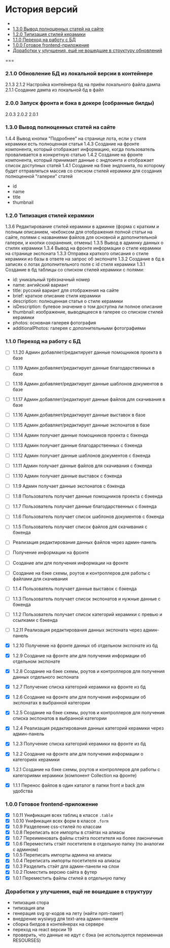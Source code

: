 История версий
============

* [](#1)
* [1.3.0 Вывод полноценных статей на сайте](#130)
* [1.2.0 Типизация стилей керамики](#120)
* [1.1.0 Переход на работу с БД](#110)
* [1.0.0 Готовое frontend-приложение](#100)
* [Доработки у улучшения, ещё не вошедшие в структуру обновлений](#other)

===

### 2.1.0 Обновление БД из локальной версии в контейнере <a name="210"></a>

2.1.3
2.1.2 Настройка контейнера бд на приём локального файла дампа
2.1.1 Создание дампа из локальной бд в файл

### 2.0.0 Запуск фронта и бэка в докере (собранные билды) <a name="200"></a>

2.0.3
2.0.2
2.0.1

### 1.3.0 Вывод полноценных статей на сайте <a name="130"></a>

1.4.4 Вывод кнопки "Подробнее" на странице лота, если у стиля керамики есть полноценная статья
1.4.3 Создание на фронте компонента, который отображает информацию, когда пользователь проваливается в конкретную статью
1.4.2 Создание на фронте компонента, который принимает данные с эндпоинта и отображает список доступных статей
1.4.1 Создание на бэке эндпоинта, по которому будет отправляться массив со списком стилей керамики для создания полноценной "галереи" статей
- id
- name
- title
- thumbnail

### 1.2.0 Типизация стилей керамики <a name="120"></a>

1.3.6 Редактирование стилей керамики в админке (форма с кратким и полным описанием, чекбоксом для отображения полной статьи на сайте, полями с названиями файлов для основной и дополнительной галереи, и кнопки сохранения, отмены)
1.3.5 Вывод в админку данных о стилях керамики
1.3.4 Вывод на фронте информации о стиле керамики на странице экспоната
1.3.3 Отправка краткого описания о стиле керамики из базы в ответе на запрос об экспонате
1.3.2 Создание в бд в записях о лотах дополнительного поля с id стиля керамики
1.3.1 Создание в бд таблицы со списком стилей керамики с полями:
- id: уникальный трёхзначный номер
- name: ангийский вариант
- title: русский вариант для отображения на сайте
- brief: краткое описание стиля керамики
- description: полноценная статья о стиле керамики
- isDescription: булевое значение о том доступна ли полное описание
- thumbnail: изображение, выводящееся в галерее со списком стилей керамики
- photos: основная галерея фотография
- additionalPhotos: галерея с дополнительными фотографиями

### 1.1.0 Переход на работу с БД <a name="110"></a>

- [ ] 1.1.20 Админ добавляет/редактирует данные помощников проекта в базе
- [ ] 1.1.19 Админ добавляет/редактирует данные благодарственных в базе
- [ ] 1.1.18 Админ добавляет/редактирует данные шаблонов документов в базе
- [ ] 1.1.17 Админ добавляет/редактирует данные файлов для скачивания в базе
- [ ] 1.1.16 Админ добавляет/редактирует данные выставок в базе
- [ ] 1.1.15 Админ добавляет/редактирует данные экспонатов в базе

- [ ] 1.1.14 Админ получает данные помощников проекта с бэкенда
- [ ] 1.1.13 Админ получает данные благодарственных с бэкенда
- [ ] 1.1.12 Админ получает данные шаблонов документов с бэкенда
- [ ] 1.1.11 Админ получает данные файлов для скачивания с бэкенда
- [ ] 1.1.10 Админ получает данные выставок с бэкенда
- [ ] 1.1.9 Админ получает данные экспонатов с бэкенда

- [ ] 1.1.8 Пользователь получает данные помощников проекта с бэкенда
- [ ] 1.1.7 Пользователь получает данные благодарственных с бэкенда
- [ ] 1.1.6 Пользователь получает список шаблонов документов с бэкенда
- [ ] 1.1.5 Пользователь получает список файлов для скачивания с бэкенда

- [ ] Реализация редактирования данных файлов через админ-панель
- [ ] Получение информации на фронте
- [ ] Создание апи для получения информации на фронте
- [ ] Создание на бэке схемы, роутов и контроллеров для работы с файлами для скачивания

- [ ] 1.1.4 Пользователь получает данные выставок с бэкенда
- [ ] 1.1.3 Пользователь получает список экспонатов и нужные данные с бэкенда
- [ ] 1.1.2 Пользователь получает список категорий керамики с превью и ссылками с бэкенда

- [ ] 1.2.11 Реализация редактирования данных экспоната через админ-панель
- [x] 1.2.10 Получение на фронте данных об отдельном экспонате из бд
- [x] 1.2.9 Создание на фронте апи для получения информации об отдельном экспонате
- [x] 1.2.8 Создание на бэке схемы, роутов и контроллеров для получения данных отдельного экспоната

- [x] 1.2.7 Получение списка категорий керамики на фронте из бд
- [x] 1.2.6 Создание на фронте апи для получения информации об экспонатах в выбранной категории
- [x] 1.2.5 Создание на бэке схемы, роутов и контроллеров для получения списка экспонатов в выбранной категории

- [x] 1.2.4 Реализация редактирования данных категорий керамики через админ-панель
- [x] 1.2.3 Получение списка категорий керамики на фронте из бд
- [x] 1.2.2 Создание на фронте апи для получения информации о категориях керамики
- [x] 1.2.1 Создание на бэке схемы, роутов и контроллеров для работы с категориями керамики (компонент Collection на фронте)

- [x] 1.1.1 Перенос файлов в один каталог в папки front и back для удобства

### 1.0.0 Готовое frontend-приложение <a name="100"></a>

- [x] 1.0.11 Унификация всех таблиц в классе `.table`
- [x] 1.0.10 Унификация всех форм в классе `.form`
- [x] 1.0.9 Разделение css-стилей по классам
- [x] 1.0.8 Переписать все импорты в стэйтах на алиасы
- [x] 1.0.7 Переименовать файлы стэйта посетителя на более лаконичные
- [x] 1.0.6 Переместить стэйт посетителя в отдельную папку (по аналогии с админом)
- [x] 1.0.5 Переписать импорты админа на алиасы
- [x] 1.0.4 Переписать импорты посетителя на алиасы
- [x] 1.0.3 Разделить стэйт для админ-панели на слои
- [x] 1.0.2 Поместить версию сайта в футер
- [x] 1.0.1 Переместить файлы стилей в отдельную папку

### Доработки у улучшения, ещё не вошедшие в структуру <a name="other"></a>
- типизация стора
- типизация апи
- генерация svg qr-кодов на лету (найти npm-пакет)
- внедрение wysiwyg для text-area админ-панели
- сборка билдов в контейнерах на сервере
- переход на react версии 19
- проверить, что данные не идут с бэка (не используется переменная RESOURSES)